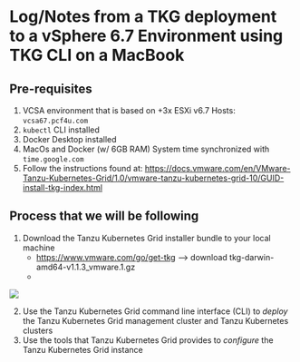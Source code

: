 # Log/Notes from a TKG deployment to a vSphere 6.7 Environment using TKG CLI on a MacBook

## Pre-requisites

1. VCSA environment that is based on +3x ESXi v6.7 Hosts: `vcsa67.pcf4u.com` 
2. `kubectl` CLI installed
3. Docker Desktop installed
4. MacOs and Docker (w/ 6GB RAM) System time synchronized with `time.google.com`
5. Follow the instructions found at: https://docs.vmware.com/en/VMware-Tanzu-Kubernetes-Grid/1.0/vmware-tanzu-kubernetes-grid-10/GUID-install-tkg-index.html

## Process that we will be following

1. Download the Tanzu Kubernetes Grid installer bundle to your local machine 
   - https://www.vmware.com/go/get-tkg --> download tkg-darwin-amd64-v1.1.3_vmware.1.gz
   - 
   
![](./image/tkginstall.png)   

   
2. Use the Tanzu Kubernetes Grid command line interface (CLI) to *deploy* the Tanzu Kubernetes Grid management cluster and Tanzu Kubernetes clusters
3. Use the tools that Tanzu Kubernetes Grid provides to *configure* the Tanzu Kubernetes Grid instance

## 
